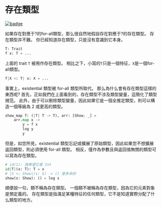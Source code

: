 # 存在類型

[![badge](https://img.shields.io/endpoint.svg?url=https%3A%2F%2Fgezf7g7pd5.execute-api.ap-northeast-1.amazonaws.com%2Fdefault%2Fsource_up_to_date%3Fowner%3Derg-lang%26repos%3Derg%26ref%3Dmain%26path%3Ddoc/EN/syntax/type/advanced/existential.md%26commit_hash%3D51de3c9d5a9074241f55c043b9951b384836b258)](https://gezf7g7pd5.execute-api.ap-northeast-1.amazonaws.com/default/source_up_to_date?owner=erg-lang&repos=erg&ref=main&path=doc/EN/syntax/type/advanced/existential.md&commit_hash=51de3c9d5a9074241f55c043b9951b384836b258)

如果存在對應于?的for-all類型，那么很自然地假設存在對應于?的存在類型。
存在類型并不難。 你已經知道存在類型，只是沒有意識到它本身。

```python
T: Trait
f x: T = ...
```

上面的 trait `T` 被用作存在類型。
相比之下，小寫的`T`只是一個特征，`X`是一個for-all類型。

```python
f|X <: T| x: X = ...
```

事實上，existential 類型被 for-all 類型所取代。 那么為什么會有存在類型這樣的東西呢?
首先，正如我們在上面看到的，存在類型不涉及類型變量，這簡化了類型規范。
此外，由于可以刪除類型變量，因此如果它是一個全推定類型，則可以構造一個等級為 2 或更高的類型。

```python
show_map f: (|T| T -> T), arr: [Show; _] =
    arr.map x ->
        y = f x
        log y
        y
```

但是，如您所見，existential 類型忘記或擴展了原始類型，因此如果您不想擴展返回類型，則必須使用 for-all 類型。
相反，僅作為參數且與返回值無關的類型可以寫為存在類型。

```python
# id(1): 我希望它是 Int
id|T|(x: T): T = x
# |S <: Show|(s: S) -> () 是多余的
show(s: Show): () = log s
```

順便說一句，類不稱為存在類型。 一個類不被稱為存在類型，因為它的元素對象是預定義的。
存在類型是指滿足某種特征的任何類型，它不是知道實際分配了什么類型的地方。